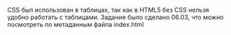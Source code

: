 CSS был использован в таблицах, так как в HTML5 без CSS нельзя удобно работать с таблицами.
Задание было сделано 06.03, что можно посмотреть по метаданным файла index.html